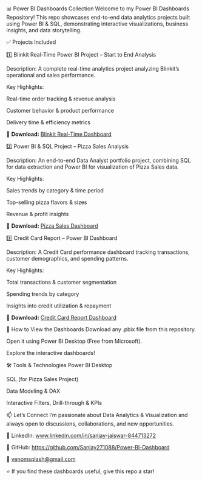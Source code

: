 📊 Power BI Dashboards Collection
Welcome to my Power BI Dashboards Repository!
This repo showcases end-to-end data analytics projects built using Power BI & SQL, demonstrating interactive visualizations, business insights, and data storytelling.

✅ Projects Included

1️⃣ Blinkit Real-Time Power BI Project – Start to End Analysis

Description: A complete real-time analytics project analyzing Blinkit’s operational and sales performance.

Key Highlights:

Real-time order tracking & revenue analysis

Customer behavior & product performance

Delivery time & efficiency metrics

📂 **Download:** [Blinkit Real-Time Dashboard](https://github.com/Sanjay271088/Power-BI-Dashboard/raw/main/Blinkit%20Real%20Time%20Power%20BI%20Project%20%20Start%20to%20End%20Analysis.pbix)


2️⃣ Power BI & SQL Project – Pizza Sales Analysis

Description: An end-to-end Data Analyst portfolio project, combining SQL for data extraction and Power BI for visualization of Pizza Sales data.

Key Highlights:

Sales trends by category & time period

Top-selling pizza flavors & sizes

Revenue & profit insights

📂 **Download:** [Pizza Sales Dashboard](https://github.com/Sanjay271088/Power-BI-Dashboard/raw/main/Power%20BI%20%26%20SQL%20Project%20Data%20Analyst%20Portfolio%20End%20to%20End_Pizza%20Sales.pbix)


3️⃣ Credit Card Report – Power BI Dashboard

Description: A Credit Card performance dashboard tracking transactions, customer demographics, and spending patterns.

Key Highlights:

Total transactions & customer segmentation

Spending trends by category

Insights into credit utilization & repayment

📂 **Download:** [Credit Card Report Dashboard](https://github.com/Sanjay271088/Power-BI-Dashboard/raw/main/Credit%20Card%20Report.pbix)


🚀 How to View the Dashboards
Download any .pbix file from this repository.

Open it using Power BI Desktop (Free from Microsoft).

Explore the interactive dashboards!

🛠️ Tools & Technologies
Power BI Desktop

SQL (for Pizza Sales Project)

Data Modeling & DAX

Interactive Filters, Drill-through & KPIs

📫 Let’s Connect
I’m passionate about Data Analytics & Visualization and always open to discussions, collaborations, and new opportunities.

💼 LinkedIn: www.linkedin.com/in/sanjay-jaiswar-844713272

📂 GitHub: https://github.com/Sanjay271088/Power-BI-Dashboard

📧 venomsplash@gmail.com

⭐ If you find these dashboards useful, give this repo a star!
